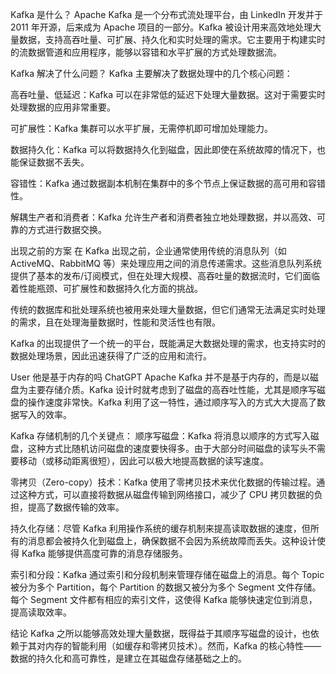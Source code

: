 Kafka 是什么？
Apache Kafka 是一个分布式流处理平台，由 LinkedIn 开发并于 2011 年开源，后来成为 Apache 项目的一部分。Kafka 被设计用来高效地处理大量数据，支持高吞吐量、可扩展、持久化和实时处理的需求。它主要用于构建实时的流数据管道和应用程序，能够以容错和水平扩展的方式处理数据流。

Kafka 解决了什么问题？
Kafka 主要解决了数据处理中的几个核心问题：

高吞吐量、低延迟：Kafka 可以在非常低的延迟下处理大量数据。这对于需要实时处理数据的应用非常重要。

可扩展性：Kafka 集群可以水平扩展，无需停机即可增加处理能力。

数据持久化：Kafka 可以将数据持久化到磁盘，因此即使在系统故障的情况下，也能保证数据不丢失。

容错性：Kafka 通过数据副本机制在集群中的多个节点上保证数据的高可用和容错性。

解耦生产者和消费者：Kafka 允许生产者和消费者独立地处理数据，并以高效、可靠的方式进行数据交换。

出现之前的方案
在 Kafka 出现之前，企业通常使用传统的消息队列（如 ActiveMQ、RabbitMQ 等）来处理应用之间的消息传递需求。这些消息队列系统提供了基本的发布/订阅模式，但在处理大规模、高吞吐量的数据流时，它们面临着性能瓶颈、可扩展性和数据持久化方面的挑战。

传统的数据库和批处理系统也被用来处理大量数据，但它们通常无法满足实时处理的需求，且在处理海量数据时，性能和灵活性也有限。

Kafka 的出现提供了一个统一的平台，既能满足大数据处理的需求，也支持实时的数据处理场景，因此迅速获得了广泛的应用和流行。

User
他是基于内存的吗
ChatGPT
Apache Kafka 并不是基于内存的，而是以磁盘为主要存储介质。Kafka 设计时就考虑到了磁盘的高吞吐性能，尤其是顺序写磁盘的操作速度非常快。Kafka 利用了这一特性，通过顺序写入的方式大大提高了数据写入的效率。

Kafka 存储机制的几个关键点：
顺序写磁盘：Kafka 将消息以顺序的方式写入磁盘，这种方式比随机访问磁盘的速度要快得多。由于大部分时间磁盘的读写头不需要移动（或移动距离很短），因此可以极大地提高数据的读写速度。

零拷贝（Zero-copy）技术：Kafka 使用了零拷贝技术来优化数据的传输过程。通过这种方式，可以直接将数据从磁盘传输到网络接口，减少了 CPU 拷贝数据的负担，提高了数据传输的效率。

持久化存储：尽管 Kafka 利用操作系统的缓存机制来提高读取数据的速度，但所有的消息都会被持久化到磁盘上，确保数据不会因为系统故障而丢失。这种设计使得 Kafka 能够提供高度可靠的消息存储服务。

索引和分段：Kafka 通过索引和分段机制来管理存储在磁盘上的消息。每个 Topic 被分为多个 Partition，每个 Partition 的数据又被分为多个 Segment 文件存储。每个 Segment 文件都有相应的索引文件，这使得 Kafka 能够快速定位到消息，提高读取效率。

结论
Kafka 之所以能够高效处理大量数据，既得益于其顺序写磁盘的设计，也依赖于其对内存的智能利用（如缓存和零拷贝技术）。然而，Kafka 的核心特性——数据的持久化和高可靠性，是建立在其磁盘存储基础之上的。
